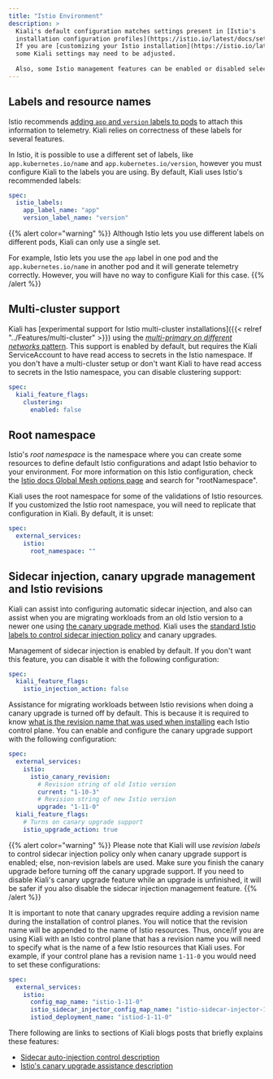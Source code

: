 ```yaml
---
title: "Istio Environment"
description: >
  Kiali's default configuration matches settings present in [Istio's
  installation configuration profiles](https://istio.io/latest/docs/setup/additional-setup/config-profiles/).
  If you are [customizing your Istio installation](https://istio.io/latest/docs/setup/additional-setup/customize-installation/)
  some Kiali settings may need to be adjusted.
  
  Also, some Istio management features can be enabled or disabled selectively.
---
```


## Labels and resource names

Istio recommends [adding `app` and `version` labels to
pods](https://istio.io/latest/docs/ops/deployment/requirements/#pod-requirements) to attach this information to telemetry. Kiali relies on correctness of these labels for several features.

In Istio, it is possible to use a different set of labels, like
`app.kubernetes.io/name` and `app.kubernetes.io/version`, however you must
configure Kiali to the labels you are using. By default, Kiali uses Istio's
recommended labels:

```yaml
spec:
  istio_labels:
    app_label_name: "app"
    version_label_name: "version"
```

{{% alert color="warning" %}}
Although Istio lets you use different labels on different pods, Kiali can only
use a single set.

For example, Istio lets you use the `app` label in one pod and the
`app.kubernetes.io/name` in another pod and it will generate telemetry
correctly. However, you will have no way to configure Kiali for this case.
{{% /alert %}}

## Multi-cluster support

Kiali has [experimental support for Istio multi-cluster installations]({{< relref "../Features/multi-cluster" >}})
using the [_multi-primary on different networks_ pattern](https://istio.io/latest/docs/setup/install/multicluster/multi-primary_multi-network/).
This support is enabled by default, but requires the Kiali ServiceAccount to
have read access to secrets in the Istio namespace. If you don't have a
multi-cluster setup or don't want Kiali to have read access to secrets in the
Istio namespace, you can disable clustering support:


```yaml
spec:
  kiali_feature_flags:
    clustering:
      enabled: false
```

## Root namespace

Istio's _root namespace_ is the namespace where you can create some resources
to define default Istio configurations and adapt Istio behavior to your
environment. For more information on this Istio configuration, check the [Istio
docs Global Mesh options
page](https://istio.io/latest/docs/reference/config/istio.mesh.v1alpha1/) and
search for "rootNamespace".

Kiali uses the root namespace for some of the validations of Istio resources.
If you customized the Istio root namespace, you will need to replicate that
configuration in Kiali. By default, it is unset:

```yaml
spec:
  external_services:
    istio:
      root_namespace: ""
```

## Sidecar injection, canary upgrade management and Istio revisions

Kiali can assist into configuring automatic sidecar injection, and also can
assist when you are migrating workloads from an old Istio version to a newer
one using [the canary upgrade
method](https://istio.io/latest/docs/setup/upgrade/canary/). Kiali uses the
[standard Istio labels to control sidecar injection
policy](https://istio.io/latest/docs/setup/additional-setup/sidecar-injection/#controlling-the-injection-policy)
and canary upgrades.

Management of sidecar injection is enabled by default. If you don't want this
feature, you can disable it with the following configuration:

```yaml
spec:
  kiali_feature_flags:
    istio_injection_action: false
```

Assistance for migrating workloads between Istio revisions when doing a canary
upgrade is turned off by default. This is because it is required to know [what
is the revision name that was used when
installing](https://istio.io/latest/docs/setup/upgrade/canary/#control-plane)
each Istio control plane. You can enable and configure the canary upgrade
support with the following configuration:

```yaml
spec:
  external_services:
    istio:
      istio_canary_revision:
        # Revision string of old Istio version
        current: "1-10-3"
        # Revision string of new Istio version
        upgrade: "1-11-0"
  kiali_feature_flags:
    # Turns on canary upgrade support
    istio_upgrade_action: true
```

{{% alert color="warning" %}}
Please note that Kiali will use _revision labels_ to control sidecar injection
policy only when canary upgrade support is enabled; else, non-revision labels
are used. Make sure you finish the canary upgrade before turning off the canary
upgrade support. If you need to disable Kiali's canary upgrade feature while an
upgrade is unfinished, it will be safer if you also disable the sidecar
injection management feature.
{{% /alert %}}

It is important to note that canary upgrades require adding a revision name
during the installation of control planes. You will notice that the revision
name will be appended to the name of Istio resources. Thus, once/if you are
using Kiali with an Istio control plane that has a revision name you will need
to specify what is the name of a few Istio resources that Kiali uses. For
example, if your control plane has a revision name `1-11-0` you would need to
set these configurations:

```yaml
spec:
  external_services:
    istio:
      config_map_name: "istio-1-11-0"
      istio_sidecar_injector_config_map_name: "istio-sidecar-injector-1-11-0"
      istiod_deployment_name: "istiod-1-11-0"
```

There following are links to sections of Kiali blogs posts that briefly
explains these features:
* [Sidecar auto-injection control description](https://medium.com/kialiproject/kiali-releases-1-21-to-1-24-overview-2a864f7d0fce#0f2c)
* [Istio's canary upgrade assistance description](https://medium.com/kialiproject/kiali-releases-1-34-to-1-39-overview-587f33fac41a#8104) 

